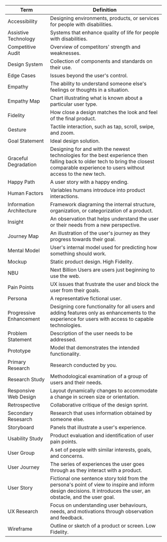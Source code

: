 |Term|Definition|
|--|--|
|Accessibility|Designing environments, products, or services for people with disabilities.|
|Assistive Technology|Systems that enhance quality of life for people with disabilities.|
|Competitive Audit|Overview of competitors' strength and weaknesses.|
|Design System|Collection of components and standards on their use.|
|Edge Cases|Issues beyond the user's control.|
|Empathy|The ability to understand someone else's feelings or thoughts in a situation.|
|Empathy Map|Chart illustrating what is known about a particular user type.|
|Fidelity|How close a design matches the look and feel of the final product.|
|Gesture|Tactile interaction, such as tap, scroll, swipe, and zoom.|
|Goal Statement|Ideal design solution.|
|Graceful Degradation|Designing for and with the newest technologies for the best experience then falling back to older tech to bring the closest comparable experience to users without access to the new tech.|
|Happy Path|A user story with a happy ending.|
|Human Factors|Variables humans introduce into product interactions.|
|Information Architecture|Framework diagraming the internal structure, organization, or categorization of a product.|
|Insight|An observation that helps understand the user or their needs from a new perspective.|
|Journey Map|An illustration of the user's journey as they progress towards their goal.|
|Mental Model|User's internal model used for predicting how something should work.|
|Mockup|Static product design. High Fidelity.|
|NBU|Next Billion Users are users just beginning to use the web.|
|Pain Points|UX issues that frustrate the user and block the user from their goals.|
|Persona|A representative fictional user.|
|Progressive Enhancement|Designing core functionality for all users and adding features only as enhancements to the experience for users with access to capable technologies.|
|Problem Statement|Description of the user needs to be addressed.|
|Prototype|Model that demonstrates the intended functionality.|
|Primary Research|Research conducted by you.|
|Research Study|Methodological examination of a group of users and their needs.|
|Responsive Web Design|Layout dynamically changes to accommodate a change in screen size or orientation.|
|Retrospective|Collaborative critique of the design sprint.|
|Secondary Resesarch|Research that uses information obtained by someone else.|
|Storyboard|Panels that illustrate a user's experience.|
|Usability Study|Product evaluation and identification of user pain points.|
|User Group|A set of people with similar interests, goals, and concerns.|
|User Journey|The series of experiences the user goes through as they interact with a product.|
|User Story|Fictional one sentence story told from the persona's point of view to inspire and inform design decisions. It introduces the user, an obstacle, and the user goal.|
|UX Research|Focus on understanding user behaviours, needs, and motivations through observation and feedback.|
|Wireframe|Outline or sketch of a product or screen. Low Fidelity.|

